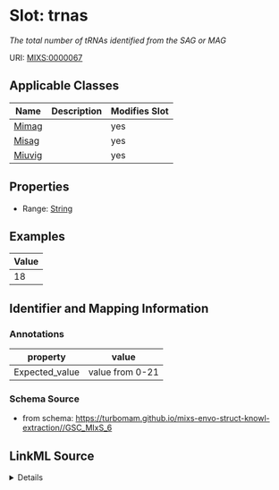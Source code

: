 # Slot: trnas


_The total number of tRNAs identified from the SAG or MAG_



URI: [MIXS:0000067](https://w3id.org/mixs/0000067)



<!-- no inheritance hierarchy -->




## Applicable Classes

| Name | Description | Modifies Slot |
| --- | --- | --- |
[Mimag](Mimag.md) |  |  yes  |
[Misag](Misag.md) |  |  yes  |
[Miuvig](Miuvig.md) |  |  yes  |







## Properties

* Range: [String](String.md)






## Examples

| Value |
| --- |
| 18 |

## Identifier and Mapping Information





### Annotations

| property | value |
| --- | --- |
| Expected_value | value from 0-21 |



### Schema Source


* from schema: https://turbomam.github.io/mixs-envo-struct-knowl-extraction//GSC_MIxS_6




## LinkML Source

<details>
```yaml
name: trnas
annotations:
  Expected_value:
    tag: Expected_value
    value: value from 0-21
description: The total number of tRNAs identified from the SAG or MAG
title: number of standard tRNAs extracted
notes:
- number
examples:
- value: '18'
in_subset:
- sequencing
from_schema: https://turbomam.github.io/mixs-envo-struct-knowl-extraction//GSC_MIxS_6
rank: 1000
string_serialization: '{integer}'
slot_uri: MIXS:0000067
multivalued: false
alias: trnas
domain_of:
- Mimag
- Misag
- Miuvig
range: string

```
</details>